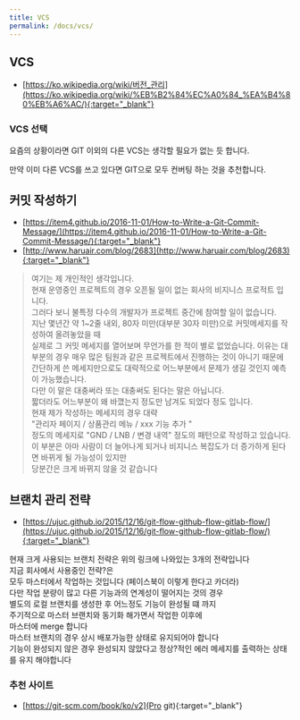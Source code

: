 ```yaml
---
title: VCS 
permalink: /docs/vcs/
---
```


## VCS
- [https://ko.wikipedia.org/wiki/버전_관리](https://ko.wikipedia.org/wiki/%EB%B2%84%EC%A0%84_%EA%B4%80%EB%A6%AC/){:target="_blank"}

### VCS 선택
요즘의 상황이라면 GIT 이외의 다른 VCS는 생각할 필요가 없는 듯 합니다.  

만약 이미 다른 VCS를 쓰고 있다면 GIT으로 모두 컨버팅 하는 것을 추천합니다. 

## 커밋 작성하기
- [https://item4.github.io/2016-11-01/How-to-Write-a-Git-Commit-Message/](https://item4.github.io/2016-11-01/How-to-Write-a-Git-Commit-Message/){:target="_blank"}
- [http://www.haruair.com/blog/2683](http://www.haruair.com/blog/2683){:target="_blank"}


> 여기는 제 개인적인 생각입니다.  
 현재 운영중인 프로젝트의 경우 오픈될 일이 없는 회사의 비지니스 프로적트 입니다.  
 그러다 보니 불특정 다수의 개발자가 프로젝트 중간에 참여할 일이 없습니다.  
 지난 몇년간 약 1~2줄 내외, 80자 미만(대부분 30자 미만)으로 커밋메세지를 작성하여 올려놓았을 때  
 실제로 그 커밋 메세지를 열어보며 무언가를 한 적이 별로 없었습니다.
 이유는 대부분의 경우 매우 많은 팀원과 같은 프로젝트에서 진행하는 것이 아니기 때문에  
 간단하게 쓴 메세지만으로도 대략적으로 어느부분에서 문제가 생길 것인지 예측이 가능했습니다.  
 다만 이 말은 대충써라 또는 대충써도 된다는 말은 아닙니다.  
 짧더라도 어느부분이 왜 바꼈는지 정도만 남겨도 되었다 정도 입니다.  
 현재 제가 작성하는 메세지의 경우 대략  
 "관리자 페이지 / 상품관리 메뉴 / xxx 기능 추가 "  
 정도의 메세지로 "GND / LNB / 변경 내역" 정도의 패턴으로 작성하고 있습니다.  
 이 부분은 아마 사람이 더 늘어나게 되거나 비지니스 복잡도가 더 증가하게 된다면 바뀌게 될 가능성이 있지만  
 당분간은 크게 바뀌지 않을 것 같습니다  



## 브랜치 관리 전략
- [https://ujuc.github.io/2015/12/16/git-flow-github-flow-gitlab-flow/](https://ujuc.github.io/2015/12/16/git-flow-github-flow-gitlab-flow/){:target="_blank"}

 현재 크게 사용되는 브랜치 전략은 위의 링크에 나와있는 3개의 전략입니다  
 지금 회사에서 사용중인 전략?은  
 모두 마스터에서 작업하는 것입니다 (페이스북이 이렇게 한다고 카더라)  
 다만 작업 분량이 많고 다른 기능과의 연계성이 떨어지는 것의 경우  
 별도의 로컬 브랜치를 생성한 후 어느정도 기능이 완성될 떄 까지  
 주기적으로 마스터 브랜치와 동기화 해가면서 작업한 이후에  
 마스터에 merge 합니다  
 마스터 브랜치의 경우 상시 배포가능한 상태로 유지되어야 합니다  
 기능이 완성되지 않은 경우 완성되지 않았다고 정상?적인 에러 메세지를 출력하는 상태를 유지 해야합니다  



### 추천 사이트
- [https://git-scm.com/book/ko/v2](Pro git){:target="_blank"}
